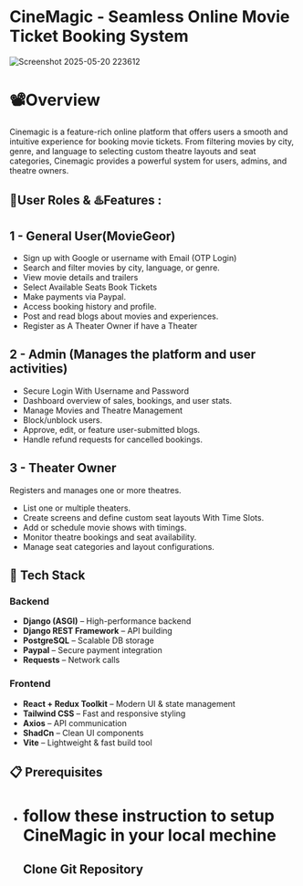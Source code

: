 # CineMagic - Seamless Online Movie Ticket Booking System

![Screenshot 2025-05-20 223612](https://github.com/user-attachments/assets/1d9bb155-f5a5-444c-bb29-77c89af03a76)

# 📽️Overview


Cinemagic is a feature-rich online platform that offers users a smooth and intuitive experience for booking movie tickets. From filtering movies by city, genre, and language to selecting custom theatre layouts and seat categories, Cinemagic provides a powerful system for users, admins, and theatre owners.

## 👥User Roles & ♨️Features :


## 1 - General User(MovieGeor)

* Sign up with Google or username with Email (OTP Login)
* Search and filter movies by city, language, or genre.
* View movie details and trailers
* Select Available Seats Book Tickets
* Make payments via Paypal.
* Access booking history and profile.
* Post and read blogs about movies and experiences.
* Register as A Theater Owner if have a Theater

## 2 - Admin (Manages the platform and user activities)

* Secure Login With Username and Password
* Dashboard overview of sales, bookings, and user stats.
* Manage Movies and Theatre Management
* Block/unblock users.
* Approve, edit, or feature user-submitted blogs.
* Handle refund requests for cancelled bookings.

## 3 - Theater Owner

Registers and manages one or more theatres.
* List one or multiple theaters.
* Create screens and define custom seat layouts With Time Slots.
* Add or schedule movie shows with timings.
* Monitor theatre bookings and seat availability.
* Manage seat categories and layout configurations.


## 🧰 Tech Stack

### Backend
- **Django (ASGI)** – High-performance backend
- **Django REST Framework** – API building
- **PostgreSQL** – Scalable DB storage
- **Paypal** – Secure payment integration
- **Requests** – Network calls

### Frontend
- **React + Redux Toolkit** – Modern UI & state management
- **Tailwind CSS** – Fast and responsive styling
- **Axios** – API communication
- **ShadCn** – Clean UI components
- **Vite** – Lightweight & fast build tool

## 📋 Prerequisites

- # follow these instruction to setup CineMagic in your local mechine

  ## Clone Git Repository

  
  

